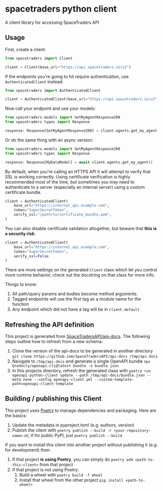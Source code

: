 # spacetraders python client
A client library for accessing SpaceTraders API

## Usage
First, create a client:

```python
from spacetraders import Client

client = Client(base_url="https://api.spacetraders.io/v2")
```

If the endpoints you're going to hit require authentication, use `AuthenticatedClient` instead:

```python
from spacetraders import AuthenticatedClient

client = AuthenticatedClient(base_url="https://api.spacetraders.io/v2", token="SuperSecretToken")
```

Now call your endpoint and use your models:

```python
from spacetraders.models import GetMyAgentResponse200
from spacetraders.types import Response

response: Response[GetMyAgentResponse200] = client.agents.get_my_agent()
```

Or do the same thing with an async version:

```python
from spacetraders.models import GetMyAgentResponse200
from spacetraders.types import Response

response: Response[MyDataModel] = await client.agents.get_my_agent()
```

By default, when you're calling an HTTPS API it will attempt to verify that SSL is working correctly. Using certificate verification is highly recommended most of the time, but sometimes you may need to authenticate to a server (especially an internal server) using a custom certificate bundle.

```python
client = AuthenticatedClient(
    base_url="https://internal_api.example.com", 
    token="SuperSecretToken",
    verify_ssl="/path/to/certificate_bundle.pem",
)
```

You can also disable certificate validation altogether, but beware that **this is a security risk**.

```python
client = AuthenticatedClient(
    base_url="https://internal_api.example.com", 
    token="SuperSecretToken", 
    verify_ssl=False
)
```

There are more settings on the generated `Client` class which let you control more runtime behavior, check out the docstring on that class for more info.

Things to know:
1. All path/query params and bodies become method arguments.
1. Tagged endpoints will use the first tag as a module name for the function
1. Any endpoint which did not have a tag will be in `client.default`

## Refreshing the API definition
This project is generated from [SpaceTradersAPI/api-docs](https://github.com/SpaceTradersAPI/api-docs/). The following steps outline how to refresh from a new schema:
1. Clone the version of the api-docs to be generated in another directory `git clone https://github.com/SpaceTradersAPI/api-docs /tmp/api-docs`
1. Navigate to `/tmp/api-docs` and generate a single OpenAPI bundle `npx @redocly/openapi-cli@latest bundle -o bundle.json`
1. In this projects directory, refresh the generated class with `poetry run openapi-python-client update --path /tmp/api-docs/bundle.json --meta none --config openapi-client.yml --custom-template-path=openapi-client-template`

## Building / publishing this Client
This project uses [Poetry](https://python-poetry.org/) to manage dependencies and packaging.  Here are the basics:
1. Update the metadata in pyproject.toml (e.g. authors, version)
1. Publish the client with `poetry publish --build -r <your-repository-name>` or, if for public PyPI, just `poetry publish --build`

If you want to install this client into another project without publishing it (e.g. for development) then:
1. If that project **is using Poetry**, you can simply do `poetry add <path-to-this-client>` from that project
1. If that project is not using Poetry:
    1. Build a wheel with `poetry build -f wheel`
    1. Install that wheel from the other project `pip install <path-to-wheel>`
